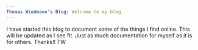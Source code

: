 ```yaml
---
Thomas Wiedmann's Blog: Welcome to my blog
---
```


I have started this blog to document some of the things I find online. This will be updated as I see fit. Just as much documentation for myself as it is for others.
Thanks!!
TW

